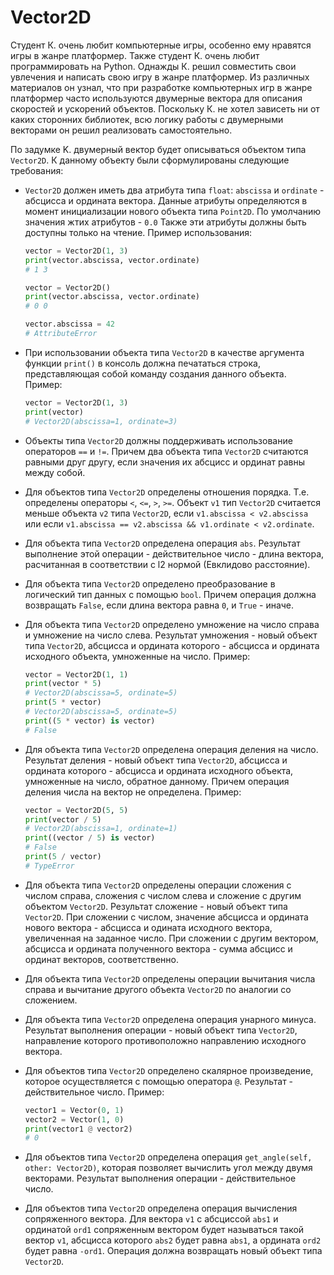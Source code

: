 # Vector2D

Студент К. очень любит компьютерные игры, особенно ему нравятся игры в жанре платформер. Также студент К. очень любит программировать на Python. Однажды К. решил совместить свои увлечения и написать свою игру в жанре платформер. Из различных материалов он узнал, что при разработке компьютерных игр в жанре платформер часто используются двумерные вектора для описания скоростей и ускорений объектов. Поскольку К. не хотел зависеть ни от каких сторонних библиотек, всю логику работы с двумерными векторами он решил реализовать самостоятельно.

По задумке K. двумерный вектор будет описываться объектом типа `Vector2D`. К данному объекту были сформулированы следующие требования:

- `Vector2D` должен иметь два атрибута типа `float`: `abscissa` и `ordinate` - абсцисса и ордината вектора. Данные атрибуты определяются в момент инициализации нового объекта типа `Point2D`. По умолчанию значения жтих атрибутов - `0.0` Также эти атрибуты должны быть доступны только на чтение. Пример использования:
    ```python
    vector = Vector2D(1, 3)
    print(vector.abscissa, vector.ordinate)
    # 1 3

    vector = Vector2D()
    print(vector.abscissa, vector.ordinate)
    # 0 0

    vector.abscissa = 42
    # AttributeError
    ```

- При использовании объекта типа `Vector2D` в качестве аргумента функции `print()` в консоль должна печататься строка, представляющая собой команду создания данного объекта. Пример:
    ```python
    vector = Vector2D(1, 3)
    print(vector)
    # Vector2D(abscissa=1, ordinate=3)
    ```

- Объекты типа `Vector2D` должны поддерживать использование операторов `==` и `!=`. Причем два объекта типа `Vector2D` считаются равными друг другу, если значения их абсцисс и ординат равны между собой.

- Для объектов типа `Vector2D` определены отношения порядка. Т.е. определены операторы `<`, `<=`, `>`, `>=`. Объект `v1` тип `Vector2D` считается меньше объекта `v2` типа `Vector2D`, если `v1.abscissa < v2.abscissa` или если `v1.abscissa == v2.abscissa && v1.ordinate < v2.ordinate`.

- Для объекта типа `Vector2D` определена операция `abs`. Результат выполнение этой операции - действительное число - длина вектора, расчитанная в соответствии с l2 нормой (Евклидово расстояние).

- Для объекта типа `Vector2D` определено преобразование в логический тип данных с помощью `bool`. Причем операция должна возвращать `False`, если длина вектора равна `0`, и `True` - иначе.

- Для объекта типа `Vector2D` определено умножение на число справа и умножение на число слева. Результат умножения - новый объект типа `Vector2D`, абсцисса и ордината которого - абсцисса и ордината исходного объекта, умноженные на число. Пример:
    ```python
    vector = Vector2D(1, 1)
    print(vector * 5)
    # Vector2D(abscissa=5, ordinate=5)
    print(5 * vector)
    # Vector2D(abscissa=5, ordinate=5)
    print((5 * vector) is vector)
    # False
    ```

- Для объекта типа `Vector2D` определена операция деления на число. Результат деления - новый объект типа `Vector2D`, абсцисса и ордината которого - абсцисса и ордината исходного объекта, умноженные на число, обратное данному. Причем операция деления числа на вектор не определена. Пример:
    ```python
    vector = Vector2D(5, 5)
    print(vector / 5)
    # Vector2D(abscissa=1, ordinate=1)
    print((vector / 5) is vector)
    # False
    print(5 / vector)
    # TypeError
    ```

- Для объекта типа `Vector2D` определены операции сложения с числом справа, сложения с числом слева и сложение с другим объектом `Vector2D`. Результат сложение - новый объект типа `Vector2D`. При сложении с числом, значение абсцисса и ордината нового вектора - абсцисса и одината исходного вектора, увеличенная на заданное число. При сложении с другим вектором, абсцисса и ордината полученного вектора - сумма абсцисс и ординат векторов, соответственно.

- Для объекта типа `Vector2D` определены операции вычитания числа справа и вычитание другого объекта `Vector2D` по аналогии со сложением.

- Для объекта типа `Vector2D` определена операция унарного минуса. Результат выполнения операции - новый объект типа `Vector2D`, направление которого противоположно направлению исходного вектора. 

- Для объектов типа `Vector2D` определено скалярное произведение, которое осуществляется с помощью оператора `@`. Результат - действительное число. Пример:
    ```python
    vector1 = Vector(0, 1)
    vector2 = Vector(1, 0)
    print(vector1 @ vector2)
    # 0
    ```

- Для объектов типа `Vector2D` определена операция `get_angle(self, other: Vector2D)`, которая позволяет вычислить угол между двумя векторами. Результат выполнения операции - действительное число.

- Для объектов типа `Vector2D` определена операция вычисления сопряженного вектора. Для вектора `v1` с абсциссой `abs1` и ординатой `ord1` сопряженным вектором будет называться такой вектор `v1`, абсцисса которого `abs2` будет равна `abs1`, а ордината `ord2` будет равна `-ord1`. Операция должна возвращать новый объект типа `Vector2D`.

